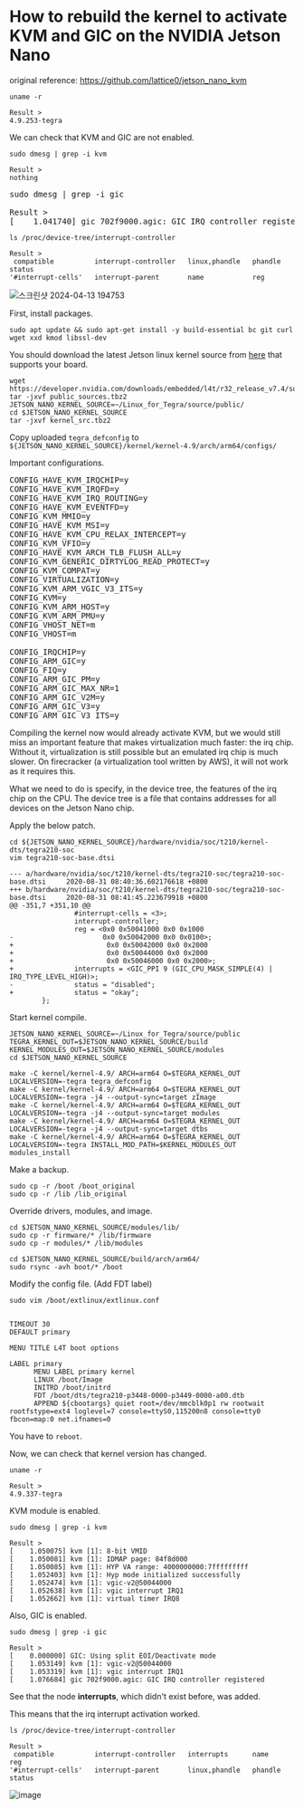 # How to rebuild the kernel to activate KVM and GIC on the NVIDIA Jetson Nano

original reference: https://github.com/lattice0/jetson_nano_kvm

<pre><code>uname -r

Result >
4.9.253-tegra</code></pre>

We can check that KVM and GIC are not enabled.

<pre><code>sudo dmesg | grep -i kvm

Result >
nothing</code></pre>

<pre><code></code>sudo dmesg | grep -i gic

Result ><br>[    1.041740] gic 702f9000.agic: GIC IRQ controller registered</code></pre>

<pre><code>ls /proc/device-tree/interrupt-controller

Result >
 compatible          interrupt-controller   linux,phandle   phandle   status
'#interrupt-cells'   interrupt-parent       name            reg</code></pre>

![스크린샷 2024-04-13 194753](https://github.com/yunhachoi/manual/assets/161846673/7707f9ba-6a85-452f-83ef-cd43305fcfc9)


First, install packages.

<pre><code>sudo apt update && sudo apt-get install -y build-essential bc git curl wget xxd kmod libssl-dev</code></pre>

You should download the latest Jetson linux kernel source from [here](https://developer.nvidia.com/embedded/jetson-linux-archive) that supports your board.

<pre><code>wget https://developer.nvidia.com/downloads/embedded/l4t/r32_release_v7.4/sources/t210/public_sources.tbz2
tar -jxvf public_sources.tbz2
JETSON_NANO_KERNEL_SOURCE=~/Linux_for_Tegra/source/public/
cd $JETSON_NANO_KERNEL_SOURCE
tar -jxvf kernel_src.tbz2</code></pre>

Copy uploaded `tegra_defconfig` to `${JETSON_NANO_KERNEL_SOURCE}/kernel/kernel-4.9/arch/arm64/configs/`

Important configurations.

<pre>
CONFIG_HAVE_KVM_IRQCHIP=y
CONFIG_HAVE_KVM_IRQFD=y
CONFIG_HAVE_KVM_IRQ_ROUTING=y
CONFIG_HAVE_KVM_EVENTFD=y
CONFIG_KVM_MMIO=y
CONFIG_HAVE_KVM_MSI=y
CONFIG_HAVE_KVM_CPU_RELAX_INTERCEPT=y
CONFIG_KVM_VFIO=y
CONFIG_HAVE_KVM_ARCH_TLB_FLUSH_ALL=y
CONFIG_KVM_GENERIC_DIRTYLOG_READ_PROTECT=y
CONFIG_KVM_COMPAT=y
CONFIG_VIRTUALIZATION=y
CONFIG_KVM_ARM_VGIC_V3_ITS=y
CONFIG_KVM=y
CONFIG_KVM_ARM_HOST=y
CONFIG_KVM_ARM_PMU=y
CONFIG_VHOST_NET=m
CONFIG_VHOST=m
 
CONFIG_IRQCHIP=y
CONFIG_ARM_GIC=y
CONFIG_FIQ=y
CONFIG_ARM_GIC_PM=y
CONFIG_ARM_GIC_MAX_NR=1
CONFIG_ARM_GIC_V2M=y
CONFIG_ARM_GIC_V3=y
CONFIG_ARM_GIC_V3_ITS=y</pre>

Compiling the kernel now would already activate KVM, but we would still miss an important feature that makes virtualization much faster: the irq chip. Without it, virtualization is still possible but an emulated irq chip is much slower. On firecracker (a virtualization tool written by AWS), it will not work as it requires this.

What we need to do is specify, in the device tree, the features of the irq chip on the CPU. The device tree is a file that contains addresses for all devices on the Jetson Nano chip.

Apply the below patch.

<pre><code>cd ${JETSON_NANO_KERNEL_SOURCE}/hardware/nvidia/soc/t210/kernel-dts/tegra210-soc
vim tegra210-soc-base.dtsi</code></pre>

```
--- a/hardware/nvidia/soc/t210/kernel-dts/tegra210-soc/tegra210-soc-base.dtsi     2020-08-31 08:40:36.602176618 +0800
+++ b/hardware/nvidia/soc/t210/kernel-dts/tegra210-soc/tegra210-soc-base.dtsi     2020-08-31 08:41:45.223679918 +0800
@@ -351,7 +351,10 @@
                #interrupt-cells = <3>;
                interrupt-controller;
                reg = <0x0 0x50041000 0x0 0x1000
-                      0x0 0x50042000 0x0 0x0100>;
+                       0x0 0x50042000 0x0 0x2000
+                       0x0 0x50044000 0x0 0x2000
+                       0x0 0x50046000 0x0 0x2000>;
+               interrupts = <GIC_PPI 9 (GIC_CPU_MASK_SIMPLE(4) | IRQ_TYPE_LEVEL_HIGH)>;
-               status = "disabled";
+               status = "okay";
        };
```

Start kernel compile.
 
<pre><code>JETSON_NANO_KERNEL_SOURCE=~/Linux_for_Tegra/source/public
TEGRA_KERNEL_OUT=$JETSON_NANO_KERNEL_SOURCE/build
KERNEL_MODULES_OUT=$JETSON_NANO_KERNEL_SOURCE/modules
cd $JETSON_NANO_KERNEL_SOURCE
  
make -C kernel/kernel-4.9/ ARCH=arm64 O=$TEGRA_KERNEL_OUT LOCALVERSION=-tegra tegra_defconfig
make -C kernel/kernel-4.9/ ARCH=arm64 O=$TEGRA_KERNEL_OUT LOCALVERSION=-tegra -j4 --output-sync=target zImage
make -C kernel/kernel-4.9/ ARCH=arm64 O=$TEGRA_KERNEL_OUT LOCALVERSION=-tegra -j4 --output-sync=target modules
make -C kernel/kernel-4.9/ ARCH=arm64 O=$TEGRA_KERNEL_OUT LOCALVERSION=-tegra -j4 --output-sync=target dtbs
make -C kernel/kernel-4.9/ ARCH=arm64 O=$TEGRA_KERNEL_OUT LOCALVERSION=-tegra INSTALL_MOD_PATH=$KERNEL_MODULES_OUT modules_install</code></pre>

Make a backup.

<pre><code>sudo cp -r /boot /boot_original
sudo cp -r /lib /lib_original</code></pre>

Override drivers, modules, and image.

<pre><code>cd $JETSON_NANO_KERNEL_SOURCE/modules/lib/
sudo cp -r firmware/* /lib/firmware
sudo cp -r modules/* /lib/modules</code></pre>


<pre><code>cd $JETSON_NANO_KERNEL_SOURCE/build/arch/arm64/
sudo rsync -avh boot/* /boot</code></pre>

Modify the config file. (Add FDT label)
```
sudo vim /boot/extlinux/extlinux.conf


TIMEOUT 30
DEFAULT primary

MENU TITLE L4T boot options

LABEL primary
      MENU LABEL primary kernel
      LINUX /boot/Image
      INITRD /boot/initrd
      FDT /boot/dts/tegra210-p3448-0000-p3449-0000-a00.dtb
      APPEND ${cbootargs} quiet root=/dev/mmcblk0p1 rw rootwait rootfstype=ext4 loglevel=7 console=ttyS0,115200n8 console=tty0 fbcon=map:0 net.ifnames=0
```

You have to `reboot`.

Now, we can check that kernel version has changed.
```
uname -r

Result >
4.9.337-tegra
```

KVM module is enabled.
```
sudo dmesg | grep -i kvm

Result >
[    1.050075] kvm [1]: 8-bit VMID
[    1.050081] kvm [1]: IDMAP page: 84f8d000
[    1.050085] kvm [1]: HYP VA range: 4000000000:7fffffffff
[    1.052403] kvm [1]: Hyp mode initialized successfully
[    1.052474] kvm [1]: vgic-v2@50044000
[    1.052638] kvm [1]: vgic interrupt IRQ1
[    1.052662] kvm [1]: virtual timer IRQ8
```

Also, GIC is enabled.
```
sudo dmesg | grep -i gic

Result > 
[    0.000000] GIC: Using split EOI/Deactivate mode
[    1.053149] kvm [1]: vgic-v2@50044000
[    1.053319] kvm [1]: vgic interrupt IRQ1
[    1.076684] gic 702f9000.agic: GIC IRQ controller registered
```

See that the node **interrupts**, which didn't exist before, was added.

This means that the irq interrupt activation worked.
```
ls /proc/device-tree/interrupt-controller

Result >
 compatible          interrupt-controller   interrupts      name      reg
'#interrupt-cells'   interrupt-parent       linux,phandle   phandle   status
```

![image](https://github.com/yunhachoi/manual/assets/161846673/dddf1a45-b108-4fbf-bcb8-a52f43ca495d)
